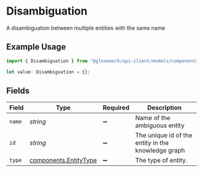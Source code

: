 # Disambiguation

A disambiguation between multiple entities with the same name

## Example Usage

```typescript
import { Disambiguation } from "@gleanwork/api-client/models/components";

let value: Disambiguation = {};
```

## Fields

| Field                                                          | Type                                                           | Required                                                       | Description                                                    |
| -------------------------------------------------------------- | -------------------------------------------------------------- | -------------------------------------------------------------- | -------------------------------------------------------------- |
| `name`                                                         | *string*                                                       | :heavy_minus_sign:                                             | Name of the ambiguous entity                                   |
| `id`                                                           | *string*                                                       | :heavy_minus_sign:                                             | The unique id of the entity in the knowledge graph             |
| `type`                                                         | [components.EntityType](../../models/components/entitytype.md) | :heavy_minus_sign:                                             | The type of entity.                                            |